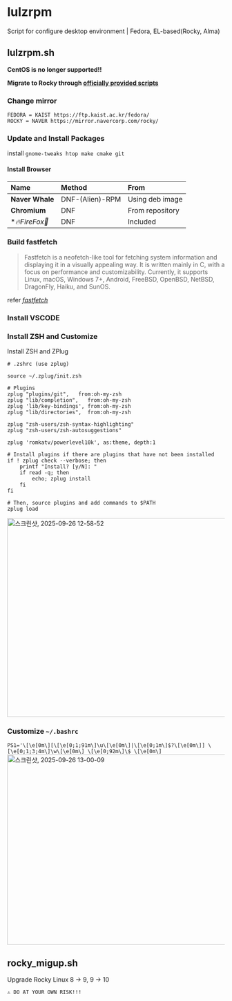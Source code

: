 # lulzrpm
Script for configure desktop environment | Fedora, EL-based(Rocky, Alma)

## **lulzrpm.sh**
**CentOS is no longer supported!!**

**Migrate to Rocky through [officially provided scripts](https://raw.githubusercontent.com/rocky-linux/rocky-tools/main/migrate2rocky/migrate2rocky.sh)**
### **Change mirror**
```
FEDORA = KAIST https://ftp.kaist.ac.kr/fedora/
ROCKY = NAVER https://mirror.navercorp.com/rocky/
```

### **Update and Install Packages**
install `gnome-tweaks htop make cmake git`

#### **Install Browser**
| Name | Method | From |
| :- | :- | :- |
| **Naver Whale**  | DNF-(Alien)-RPM | Using deb image |
| **Chromium**  | DNF | From repository |
| **🔥FireFox🦊*  | DNF | Included |

### **Build fastfetch**
>Fastfetch is a neofetch-like tool for fetching system information and displaying it in a visually appealing way. It is written mainly in C, with a focus on performance and customizability. Currently, it supports Linux, macOS, Windows 7+, Android, FreeBSD, OpenBSD, NetBSD, DragonFly, Haiku, and SunOS.

refer _[fastfetch](https://github.com/fastfetch-cli/fastfetch)_

### **Install VSCODE**

### **Install ZSH and Customize**
Install ZSH and ZPlug
```
# .zshrc (use zplug)

source ~/.zplug/init.zsh

# Plugins
zplug "plugins/git",   from:oh-my-zsh
zplug "lib/completion",   from:oh-my-zsh
zplug 'lib/key-bindings', from:oh-my-zsh
zplug "lib/directories",  from:oh-my-zsh

zplug "zsh-users/zsh-syntax-highlighting"
zplug "zsh-users/zsh-autosuggestions"

zplug 'romkatv/powerlevel10k', as:theme, depth:1

# Install plugins if there are plugins that have not been installed
if ! zplug check --verbose; then
    printf "Install? [y/N]: "
    if read -q; then
        echo; zplug install
    fi
fi

# Then, source plugins and add commands to $PATH
zplug load
```
<img width="708" height="461" alt="스크린샷, 2025-09-26 12-58-52" src="https://github.com/user-attachments/assets/206652b3-4aff-40e3-bbf5-9bd2ef13d3c2" />


### **Customize `~/.bashrc`**
`PS1='\[\e[0m\][\[\e[0;1;91m\]\u\[\e[0m\]|\[\e[0;1m\]$?\[\e[0m\]] \[\e[0;1;3;4m\]\w\[\e[0m\] \[\e[0;92m\]\$ \[\e[0m\]`    
<img width="708" height="441" alt="스크린샷, 2025-09-26 13-00-09" src="https://github.com/user-attachments/assets/f1063bef-14aa-482f-8c2d-13a9076fd326" />

## **rocky_migup.sh**
Upgrade Rocky Linux 8 -> 9, 9 -> 10
```
⚠️ DO AT YOUR OWN RISK!!!
```